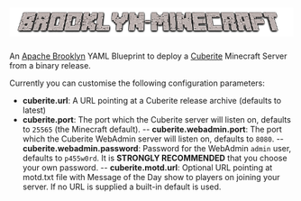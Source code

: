 # ![brooklyn-minecraft](https://raw.githubusercontent.com/johnmccabe/brooklyn-minecraft/gh-pages/images/brooklyn-minecraft.png)
An [Apache Brooklyn](http://brooklyn.apache.org) YAML Blueprint to deploy a [Cuberite](http://www.cuberite.org) Minecraft Server from a binary release.

Currently you can customise the following configuration parameters:

- **cuberite.url**: A URL pointing at a Cuberite release archive (defaults to latest)
- **cuberite.port**: The port which the Cuberite server will listen on, defaults to `25565` (the Minecraft default).
-- **cuberite.webadmin.port**: The port which the Cuberite WebAdmin server will listen on, defaults to `8080`.
-- **cuberite.webadmin.password**: Password for the WebAdmin `admin` user, defaults to `p455w0rd`. It is **STRONGLY RECOMMENDED** that you choose your own password.
-- **cuberite.motd.url**: Optional URL pointing at motd.txt file with Message of the Day show to players on joining your server. If no URL is supplied a built-in default is used. 
